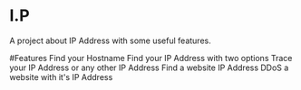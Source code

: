 # I.P
A project about IP Address with some useful features.

#Features
Find your Hostname
Find your IP Address with two options
Trace your IP Address or any other IP Address
Find a website IP Address 
DDoS a website with it's IP Address
